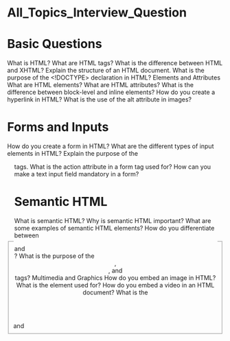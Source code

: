 # All_Topics_Interview_Question
# Basic Questions
What is HTML?
What are HTML tags?
What is the difference between HTML and XHTML?
Explain the structure of an HTML document.
What is the purpose of the <!DOCTYPE> declaration in HTML?
Elements and Attributes
What are HTML elements?
What are HTML attributes?
What is the difference between block-level and inline elements?
How do you create a hyperlink in HTML?
What is the use of the alt attribute in images?
# Forms and Inputs
How do you create a form in HTML?
What are the different types of input elements in HTML?
Explain the purpose of the <fieldset> and <legend> tags.
What is the action attribute in a form tag used for?
How can you make a text input field mandatory in a form?
# Semantic HTML
What is semantic HTML?
Why is semantic HTML important?
What are some examples of semantic HTML elements?
How do you differentiate between <div> and <section>?
What is the purpose of the <header>, <nav>, and <footer> tags?
Multimedia and Graphics
How do you embed an image in HTML?
What is the <canvas> element used for?
How do you embed a video in an HTML document?
What is the <audio> element used for?
How do you use the <svg> tag?
# Advanced Topics
What is the purpose of the data-* attributes in HTML5?
Explain the difference between localStorage and sessionStorage.
What are web workers?
What is the contenteditable attribute?
How do you make an HTML element draggable?
# Best Practices
How do you ensure your HTML is accessible?
What are some common SEO best practices for HTML?
How can you optimize HTML for performance?
What is the purpose of meta tags in HTML?
How do you handle browser compatibility issues in HTML?
# HTML5 Specific Questions
What are some new features introduced in HTML5?
What is the <article> tag used for?
Explain the purpose of the <aside> element.
What is the difference between the <b> and <strong> tags?
What is the difference between the <i> and <em> tags?
# CSS Interview Questions

# Basic Questions
What is CSS?
What is the purpose of CSS?
How do you link a CSS file to an HTML document?
What are the different ways to apply CSS to a web page?
What is the difference between inline, internal, and external CSS?
# Selectors
What are CSS selectors?
Explain the difference between class selectors and ID selectors.
What is a descendant selector?
What are pseudo-classes and pseudo-elements?
How do attribute selectors work?
# Box Model
What is the CSS box model?
What are the properties that make up the box model?
Explain the difference between margin and padding.
How do you center a block element horizontally?
What is the box-sizing property?
# Layouts
What is the difference between display: block and display: inline?
What is the float property, and how does it work?
What is Flexbox?
How does CSS Grid Layout work?
How do you create a two-column layout using CSS?
# Positioning
What are the different types of positioning in CSS?
Explain the difference between relative, absolute, fixed, and sticky positioning.
How do you make an element stick to the top of the page when you scroll?
What is the z-index property?
How can you center an element vertically and horizontally?
# Styling Text
How do you change the font of an element?
What is the line-height property?
How do you apply bold and italic styles to text?
What is the text-transform property used for?
How do you create a drop shadow for text?
# Colors and Backgrounds
How do you set the background color of an element?
What is the difference between RGB and HEX color codes?
How do you apply a background image to an element?
What is the background-size property?
How do you create a gradient background?
# Responsive Design
What is responsive design?
How do you make a website responsive?
What are media queries?
How do you create a mobile-first design?
What is the viewport meta tag, and why is it important?
# Animations and Transitions
What are CSS transitions?
How do you create a CSS animation?
What is the transform property?
How do you create a hover effect using CSS?
What are keyframes in CSS animations?
# Advanced Topics
What are CSS preprocessors?
How do you use variables in CSS?
What is the difference between rem and em units?
What are CSS custom properties (CSS variables)?
How do you implement a CSS reset?
# Best Practices
What is BEM (Block Element Modifier) methodology?
How do you optimize CSS for performance?
What are some best practices for writing maintainable CSS?
What are some common CSS hacks or workarounds for browser compatibility issues?
How do you debug CSS issues?
# JavaScript Interview Questions


# Basic Questions
What is JavaScript?
What are the different data types in JavaScript?
Explain the difference between var, let, and const.
What is null and undefined in JavaScript?
What are JavaScript functions?
Operators and Control Flow
What are the different types of operators in JavaScript?
How do you write conditional statements in JavaScript?
What are loops in JavaScript? Name the different types.
Explain the switch statement in JavaScript.
What is the ternary operator?
# Functions
What is the difference between function declarations and function expressions?
What are arrow functions?
What is a higher-order function?
What is a callback function?
Explain the concept of closures in JavaScript.
# Objects and Arrays
What are objects in JavaScript?
How do you create an object in JavaScript?
What are arrays in JavaScript?
How do you add and remove elements from an array?
Explain the difference between map(), filter(), and reduce() methods on arrays.
# DOM Manipulation
What is the DOM?
How do you select an HTML element in JavaScript?
How do you change the content of an HTML element using JavaScript?
What is event delegation?
How do you add and remove event listeners in JavaScript?
# Asynchronous JavaScript
What is asynchronous programming in JavaScript?
Explain the concept of callbacks in asynchronous JavaScript.
What are Promises in JavaScript?
What is async/await in JavaScript?
Explain the event loop in JavaScript.
# Error Handling
How do you handle errors in JavaScript?
What is a try...catch block?
How do you throw an error in JavaScript?
What is the finally block in JavaScript?
What is the purpose of the Error object in JavaScript?
# Advanced Topics
What is hoisting in JavaScript?
Explain the concept of this in JavaScript.
What are prototypes in JavaScript?
What is the difference between == and ===?
What is the purpose of the bind(), call(), and apply() methods?
# ES6 and Beyond
What are the new features introduced in ES6?
What are template literals in JavaScript?
What are default parameters in JavaScript?
Explain destructuring assignment in JavaScript.
What are modules in JavaScript?
Best Practices and Design Patterns
What is the module pattern in JavaScript?
What is the singleton pattern in JavaScript?
Explain the observer pattern in JavaScript.
What are IIFEs (Immediately Invoked Function Expressions)?
What are some best practices for writing clean and maintainable JavaScript code?
# Miscellaneous
What is strict mode in JavaScript, and how do you enable it?
What are the differences between localStorage, sessionStorage, and cookies?
What are Web Workers in JavaScript?
Explain the concept of memoization in JavaScript.
What is the use of JSON.stringify() and JSON.parse()?
#  React Js Interview Questions

#Basic Questions
What is React?
What are the main features of React?
What is JSX?
What are components in React?
Explain the difference between functional and class components.
State and Props
What is the difference between state and props in React?
How do you set state in a React component?
What is the purpose of the setState method?
How do you pass data from a parent component to a child component?
Can you explain the concept of "lifting state up"?
# Lifecycle Methods
What are lifecycle methods in React?
List and explain the lifecycle methods of a class component.
What is the purpose of componentDidMount?
What is the purpose of componentWillUnmount?
How do you trigger a re-render in a class component?
# Hooks
What are React hooks?
Explain the useState hook.
Explain the useEffect hook.
What is the useContext hook used for?
How do you create a custom hook in React?
# Event Handling
How do you handle events in React?
What is the difference between handling events in React and in HTML?
How do you pass parameters to an event handler in React?
What are synthetic events in React?
How do you prevent the default behavior of an event in React?
# Forms
How do you handle form inputs in React?
What is controlled and uncontrolled components in React?
How do you manage form state in React?
How do you handle form validation in React?
What is the useRef hook, and how is it used with forms?
# Routing
What is React Router?
How do you set up routing in a React application?
What are the Link and NavLink components used for in React Router?
How do you handle nested routes in React Router?
What is the difference between client-side routing and server-side routing?
# State Management
What are the different ways to manage state in a React application?
What is Context API, and how is it used?
What is Redux?
How do you set up Redux in a React application?
What is the purpose of mapStateToProps and mapDispatchToProps in Redux?
# Performance Optimization
How do you optimize the performance of a React application?
What is React's reconciliation process?
How do you use React's memo function?
What is the purpose of the shouldComponentUpdate lifecycle method?
How do you optimize re-renders in React using hooks?
# Advanced Topics
What is server-side rendering (SSR) in React?
What is Next.js, and how is it related to React?
What is code splitting in React?
How do you implement lazy loading in React?
What are higher-order components (HOCs) in React?
# Testing
How do you test React components?
What is Jest, and how is it used in testing React applications?
What is the react-testing-library?
How do you write snapshot tests for React components?
What are the differences between unit tests, integration tests, and end-to-end tests in the context of React applications?
# Miscellaneous
What are fragments in React?
What is the purpose of the key attribute in React lists?
How do you handle errors in React components?
What is the difference between createElement and JSX?
How do you handle asynchronous operations in React using hooks?
# Node Js Interview Questions

# Basic Questions
What is Node.js?
What are the main features of Node.js?
What is the V8 engine in the context of Node.js?
Explain the event-driven architecture of Node.js.
What is the difference between Node.js and JavaScript in the browser?
 # Modules and NPM
What are Node.js modules?
What is the difference between local and global modules in Node.js?
How do you create a module in Node.js?
What is npm (Node Package Manager)?
How do you install a package using npm?
# Asynchronous Programming
What are callbacks in Node.js?
What is callback hell, and how do you avoid it?
What are Promises in Node.js?
What is async/await, and how is it used in Node.js?
What is the event loop in Node.js?
# File System
How do you read a file in Node.js?
How do you write to a file in Node.js?
What is the difference between synchronous and asynchronous methods in the fs module?
How do you delete a file in Node.js?
How do you create and remove directories in Node.js?
HTTP and Web Servers
How do you create a basic HTTP server in Node.js?
How do you handle HTTP requests and responses in Node.js?
What is the purpose of the http module in Node.js?
How do you handle routing in a Node.js application?
What are middleware functions in the context of a web server?
# Express.js
What is Express.js?
How do you create a basic Express.js application?
What is middleware in Express.js?
How do you handle routing in Express.js?
How do you handle errors in an Express.js application?
# Database Interaction
How do you connect to a MongoDB database using Node.js?
What is Mongoose in the context of Node.js?
How do you perform CRUD operations using Mongoose?
How do you connect to a SQL database in Node.js?
What is the difference between NoSQL and SQL databases?
# Authentication and Security
How do you implement user authentication in a Node.js application?
What is JWT (JSON Web Token), and how is it used?
How do you hash passwords in Node.js?
What are some common security practices in Node.js applications?
How do you prevent SQL injection in a Node.js application?
 # Real-time Applications
What is WebSocket, and how is it used in Node.js?
How do you implement real-time communication in a Node.js application?
What is Socket.IO, and how is it used?
How do you handle real-time events in a Node.js application?
What are some use cases for real-time applications?
 #Testing
How do you test a Node.js application?
What is Mocha, and how is it used for testing?
What is Chai, and how is it used in testing?
How do you write unit tests for a Node.js application?
What is the purpose of integration testing in Node.js?
# Deployment and Scaling
How do you deploy a Node.js application?
What is PM2, and how is it used in Node.js?
How do you use Docker with Node.js?
What are some best practices for scaling a Node.js application?
How do you manage environment variables in a Node.js application?
# Advanced Topics
What is clustering in Node.js?
How do you handle child processes in Node.js?
What is the Buffer class in Node.js?
What is the purpose of the Stream module in Node.js?
What are some common design patterns used in Node.js applications?
# Express Js Interview Questions

# Basic Questions
What is Express.js?
What are the main features of Express.js?
How do you create a basic Express.js application?
What is middleware in Express.js?
What are some common use cases for Express.js?
# Routing
How do you handle routing in Express.js?
What is the difference between app.get() and app.post() methods?
How do you define route parameters in Express.js?
What are route handlers in Express.js?
How do you handle 404 errors in Express.js?
# Middleware
What is the purpose of middleware in Express.js?
How do you create custom middleware in Express.js?
What is the order of middleware execution in Express.js?
What are some common built-in middleware functions in Express.js?
How do you use third-party middleware in an Express.js application?
# Request and Response
How do you access query parameters in Express.js?
How do you access URL parameters in Express.js?
How do you handle form data in Express.js?
What is the req object in Express.js?
What is the res object in Express.js?
# Static Files
How do you serve static files in Express.js?
What is the purpose of the express.static middleware?
How do you set up a static directory in an Express.js application?
Can you serve multiple static directories in Express.js?
How do you handle file uploads in Express.js?
# Template Engines
What is a template engine in the context of Express.js?
How do you use a template engine in Express.js?
What are some popular template engines compatible with Express.js?
How do you render HTML views using a template engine in Express.js?
What is the purpose of the res.render method in Express.js?
# Error Handling
How do you handle errors in an Express.js application?
What is the default error handler in Express.js?
How do you create a custom error handler in Express.js?
How do you handle asynchronous errors in Express.js?
What are the benefits of centralized error handling in Express.js?
# Security
What are some common security practices in Express.js applications?
How do you handle authentication in Express.js?
What is the helmet middleware, and how does it help with security?
How do you handle CSRF protection in Express.js?
What is CORS, and how do you handle it in Express.js?
# Sessions and Cookies
How do you manage sessions in an Express.js application?
What is the express-session middleware?
How do you set and get cookies in Express.js?
What is the cookie-parser middleware?
How do you handle session storage in Express.js?
# Advanced Topics
What is the next function in Express.js middleware?
How do you use routers in Express.js?
What are sub-apps in Express.js, and how do you use them?
How do you use the body-parser middleware in Express.js?
What is the morgan middleware, and how is it used?
# Testing
How do you test an Express.js application?
What are some common testing frameworks for Express.js?
How do you write unit tests for Express.js routes?
How do you mock dependencies in Express.js tests?
What is the purpose of integration testing in Express.js applications?
# Deployment and Scaling
How do you deploy an Express.js application?
What are some common hosting platforms for Express.js applications?
How do you use PM2 with Express.js?
What are some best practices for scaling an Express.js application?
How do you manage environment variables in an Express.js application?
# MongoDb Interview Questions

# Basic Questions
What is MongoDB?
What are the main features of MongoDB?
What is a document in MongoDB?
What is a collection in MongoDB?
What is the difference between a document and a collection in MongoDB?
# Data Modeling
How is data stored in MongoDB?
What is the BSON format?
What are the advantages of using a schema-less database like MongoDB?
How do you model relationships in MongoDB?
What is the difference between embedding and referencing documents in MongoDB?
# CRUD Operations
How do you insert a document into a collection in MongoDB?
How do you retrieve documents from a MongoDB collection?
How do you update documents in a MongoDB collection?
How do you delete documents from a MongoDB collection?
What are the differences between insertOne, insertMany, findOne, and find operations?
# Indexing
What is an index in MongoDB?
How do you create an index in MongoDB?
What are the different types of indexes available in MongoDB?
What is a compound index in MongoDB?
How do indexes affect query performance in MongoDB?
# Aggregation Framework
What is the aggregation framework in MongoDB?
How do you use the $match stage in an aggregation pipeline?
What is the purpose of the $group stage in an aggregation pipeline?
How do you sort data using the aggregation framework in MongoDB?
What are some common use cases for the aggregation framework in MongoDB?
# Replication and Sharding
What is replication in MongoDB?
What is a replica set in MongoDB?
What is sharding in MongoDB?
How do you configure sharding in MongoDB?
What are the benefits of using sharding in MongoDB?
# Transactions
What are transactions in MongoDB?
How do you start a transaction in MongoDB?
What is the purpose of the commitTransaction and abortTransaction commands?
What are the limitations of transactions in MongoDB?
How do transactions in MongoDB differ from those in relational databases?
# Performance Tuning
How do you monitor performance in MongoDB?
What are some common performance tuning techniques in MongoDB?
How do you optimize query performance in MongoDB?
What is the purpose of the explain method in MongoDB?
How do you handle large datasets in MongoDB?
# Security
How do you enable authentication in MongoDB?
What is role-based access control (RBAC) in MongoDB?
How do you create a user in MongoDB?
What are some best practices for securing a MongoDB deployment?
How do you enable SSL/TLS encryption in MongoDB?
# Backup and Recovery
How do you back up a MongoDB database?
What is the mongodump command, and how is it used?
How do you restore a MongoDB database from a backup?
What is the mongorestore command, and how is it used?
What are some best practices for backup and recovery in MongoDB?
# Advanced Topics
What is GridFS in MongoDB?
How do you use GridFS to store large files in MongoDB?
What is the change streams feature in MongoDB?
How do you use change streams to watch for changes in a MongoDB collection?
What are the advantages of using the change streams feature in MongoDB?
# Miscellaneous
What is the MongoDB Atlas?
How do you deploy a MongoDB cluster on the cloud?
What are the differences between MongoDB Community Edition and MongoDB Enterprise Edition?
What is the purpose of the mongos command in a sharded cluster?
How do you migrate data from a relational database to MongoDB?
# TAilwind CSS Interview Questions
# Basic Questions
What is Tailwind CSS?
How does Tailwind CSS differ from traditional CSS frameworks like Bootstrap?
What are utility-first CSS classes?
How do you install Tailwind CSS in a project?
What is the purpose of the tailwind.config.js file?
# Utility Classes
How do you apply utility classes to an element in Tailwind CSS?
What are some common utility classes for spacing (margin and padding) in Tailwind CSS?
How do you handle typography using Tailwind CSS?
What are some common utility classes for layout (e.g., flex, grid) in Tailwind CSS?
How do you apply responsive design using Tailwind CSS?
Configuration and Customization
How do you customize the default theme in Tailwind CSS?
What is the extend key in the Tailwind CSS configuration file?
How do you add custom colors to your Tailwind CSS project?
How do you customize breakpoints in Tailwind CSS?
What are plugins in Tailwind CSS, and how do you use them?
# Purging Unused CSS
What is the purpose of purging unused CSS in Tailwind CSS?
How do you configure the purge option in Tailwind CSS?
What are the benefits of purging unused CSS?
How does the purge option help in optimizing the final CSS file size?
What are some common issues you might face when purging CSS, and how do you resolve them?
# Advanced Concepts
What are variant modifiers in Tailwind CSS?
How do you create custom variants in Tailwind CSS?
How do you handle pseudo-class variants like :hover and :focus in Tailwind CSS?
What are state variants, and how do you use them in Tailwind CSS?
How do you apply dark mode in Tailwind CSS?
Integration with JavaScript Frameworks
How do you use Tailwind CSS with React?
How do you use Tailwind CSS with Vue.js?
How do you use Tailwind CSS with Angular?
How do you handle conditional styling with Tailwind CSS in JavaScript frameworks?
What are the benefits of using Tailwind CSS in a component-based architecture?
# Best Practices
What are some best practices for structuring your HTML when using Tailwind CSS?
How do you handle complex UI components with Tailwind CSS?
How do you maintain readability and manage long class lists in Tailwind CSS?
What are some strategies for theming with Tailwind CSS?
How do you approach responsive design best practices with Tailwind CSS?
Troubleshooting and Debugging
How do you debug issues with Tailwind CSS not applying styles correctly?
What are some common issues when upgrading Tailwind CSS versions, and how do you handle them?
How do you resolve conflicts with other CSS libraries or frameworks when using Tailwind CSS?
What are some strategies for troubleshooting purging issues in Tailwind CSS?
How do you ensure cross-browser compatibility with Tailwind CSS?
Performance and Optimization
How do you optimize the build size of your Tailwind CSS project?
What are the benefits of using a utility-first approach in terms of performance?
How do you use the JIT (Just-In-Time) mode in Tailwind CSS, and what are its advantages?
How does the JIT mode differ from the traditional mode in Tailwind CSS?
What are some best practices for ensuring performance with Tailwind CSS in large projects?
# Miscellaneous
What are some common Tailwind CSS plugins, and how do they enhance functionality?
How do you handle CSS-in-JS with Tailwind CSS?
How do you document and share Tailwind CSS styles across different projects?
What are the benefits and drawbacks of using a utility-first CSS framework like Tailwind CSS?
How do you convince a team to adopt Tailwind CSS over other CSS frameworks or methodologies?
# Core Java Interview Questions

# Basic Concepts
What is Java?
What are the main features of Java?
What is the Java Virtual Machine (JVM)?
What is the Java Runtime Environment (JRE)?
What is the Java Development Kit (JDK)?
What is the difference between JDK, JRE, and JVM?
# Data Types and Variables
What are the different data types in Java?
What is the difference between primitive and reference data types in Java?
How do you declare a variable in Java?
What are the default values of the primitive data types in Java?
Operators and Control Flow
What are the different types of operators in Java?
What is the difference between == and equals() in Java?
What is the ternary operator in Java, and how is it used?
What are the different control flow statements in Java?
What is the difference between break and continue statements?
# Object-Oriented Programming
What is Object-Oriented Programming (OOP)?
What are the four main principles of OOP?
What is a class in Java?
What is an object in Java?
What is the difference between a class and an object?
# Inheritance
What is inheritance in Java?
What is the difference between single inheritance and multiple inheritance?
What is the super keyword in Java?
What is method overriding in Java?
What is the difference between method overloading and method overriding?
# Polymorphism
What is polymorphism in Java?
What is the difference between compile-time polymorphism and runtime polymorphism?
How do you achieve polymorphism in Java?
What is the instanceof keyword in Java?
What is dynamic method dispatch in Java?
# Encapsulation
What is encapsulation in Java?
How do you achieve encapsulation in Java?
What are the benefits of encapsulation?
What is the difference between a private, protected, and public access modifier?
What is a getter and setter method in Java?
# Abstraction
What is abstraction in Java?
What is an abstract class in Java?
What is an interface in Java?
What is the difference between an abstract class and an interface?
How do you implement abstraction in Java?
# Exception Handling
What is an exception in Java?
What is the difference between a checked exception and an unchecked exception?
What are the five keywords used in exception handling?
What is the finally block in Java?
What is a custom exception in Java?
# Collections Framework
What is the Java Collections Framework?
What is the difference between ArrayList and LinkedList?
What is the difference between HashSet and TreeSet?
What is the difference between HashMap and TreeMap?
What is an iterator in Java?
# Threads and Concurrency
What is a thread in Java?
What is the difference between a process and a thread?
How do you create a thread in Java?
What is the synchronized keyword in Java?
What is the difference between wait() and sleep() methods in Java?
# Input and Output
What is the Java I/O (Input/Output) API?
What is the difference between byte streams and character streams in Java?
How do you read and write files in Java?
What is the Serializable interface in Java?
What is the BufferedReader class in Java?
# Java 8 Features
What are the main features introduced in Java 8?
What is a lambda expression in Java?
What is the Stream API in Java?
What is a functional interface in Java?
What is the Optional class in Java?
# Miscellaneous
What is the String class in Java?
What is the difference between String, StringBuilder, and StringBuffer?
What is the hashCode() method in Java?
What is the equals() method in Java?
What is the purpose of the final keyword in Java?
# Advanced Topics
What is reflection in Java?
What is the Java Memory Model?
What is garbage collection in Java?
What is the difference between System.out, System.err, and System.in?
What is the volatile keyword in Java?
# OS Interview Questions

# Basic Concepts
What is an operating system?
What are the main functions of an operating system?
What are the different types of operating systems?
What is a kernel, and what are its types?
What is the difference between a monolithic kernel and a microkernel?
# Processes and Threads
What is a process in an operating system?
What is the difference between a process and a thread?
What are the different states of a process?
What is a process control block (PCB)?
What is context switching?
# CPU Scheduling
What is CPU scheduling, and why is it important?
What are the different types of CPU scheduling algorithms?
What is the difference between preemptive and non-preemptive scheduling?
How does the Round Robin scheduling algorithm work?
What is priority scheduling, and how does it handle priority inversion?
# Synchronization
What is process synchronization, and why is it needed?
What is a critical section?
What are semaphores, and how are they used for synchronization?
What is a deadlock, and what are the necessary conditions for a deadlock to occur?
What are some methods for handling deadlocks?
# Memory Management
What is memory management in an operating system?
What is the difference between physical and virtual memory?
What is paging, and how does it work?
What is segmentation in memory management?
What is a page replacement algorithm?
What is the difference between first-fit, best-fit, and worst-fit memory allocation strategies?
# File Systems
What is a file system, and what are its functions?
What are the different types of file systems?
What is the difference between a file and a directory?
What are the different file allocation methods?
What is a inode, and what is its role in a file system?
# Input/Output Management
What is I/O management in an operating system?
What is the role of device drivers in an operating system?
What are the different types of I/O devices?
What is the difference between synchronous and asynchronous I/O?
What is a buffer, and why is buffering used in I/O management?
# Security and Protection
What is the difference between security and protection in an operating system?
What are the common security threats to an operating system?
What is access control, and how is it implemented in an operating system?
What is the role of authentication in system security?
What are the different types of malware, and how do they affect an operating system?
# Advanced Topics
What is virtual memory, and how is it implemented?
What is a system call, and how does it work?
What is the difference between user mode and kernel mode?
What is a hypervisor, and what role does it play in virtualization?
What are containers, and how do they differ from virtual machines?
# Distributed Systems
What is a distributed operating system?
What are the advantages and challenges of distributed systems?
What is the role of middleware in a distributed system?
What are the different types of distributed system architectures?
What is the difference between a distributed system and a parallel system?
# Miscellaneous
What is the difference between a shell and a kernel?
What is the difference between an interrupt and a trap?
What is a bootloader, and what role does it play in an operating system?
What is the difference between multitasking, multiprogramming, and multiprocessing?
What are real-time operating systems (RTOS), and what are their key characteristics?
# Practical Questions
How do you find out the process ID (PID) of a running process in Linux?
How do you kill a process in Unix/Linux?
What are some common commands to check system resource usage in Unix/Linux?
How do you change file permissions in Unix/Linux?
# DBMS Interview Questions

# Basic Concepts
What is a Database Management System (DBMS)?
What are the main functions of a DBMS?
What are the different types of DBMS architectures?
What is the difference between DBMS and RDBMS?
What is a database schema?
# Relational Model
What is the relational model in DBMS?
What are relations (tables) in the context of a relational database?
What are attributes (columns) and tuples (rows) in a relational database?
What is a primary key, and why is it important?
What is a foreign key, and how is it used to establish relationships between tables?
# SQL (Structured Query Language)
What is SQL, and what are its main components?
What are the different types of SQL commands?
What is the difference between SELECT, INSERT, UPDATE, and DELETE commands?
How do you use GROUP BY and ORDER BY clauses in SQL?
What are SQL joins, and what are the different types?
# Normalization
What is normalization, and why is it important in DBMS?
What are the different normal forms (1NF, 2NF, 3NF, BCNF, 4NF, 5NF)?
How do you achieve normalization in a database schema?
What are the benefits of normalization?
What is denormalization, and when would you use it?
# Indexing and Performance Tuning
What is indexing, and how does it improve query performance?
What are the different types of indexes in DBMS?
How do you create and manage indexes in a database?
What factors would you consider when designing indexes?
What is query optimization, and how is it achieved in DBMS?
# Transaction Management
What is a transaction in DBMS?
What are the ACID properties of a transaction?
How do you ensure transaction atomicity, consistency, isolation, and durability?
What is a deadlock, and how can it occur in transaction processing?
How do you handle concurrency control in DBMS?
# Data Integrity and Constraints
What is data integrity in DBMS?
What are the different types of integrity constraints?
How do you enforce integrity constraints in a relational database?
What is referential integrity, and how is it maintained?
What is the purpose of using constraints in database design?
# Backup and Recovery
What is database backup, and why is it important?
What are the different types of database backups?
How do you perform a database restore operation?
What are the strategies for database recovery after a failure?
What is the role of a transaction log in database recovery?
# Security and Authorization
What are the common database security threats?
How do you secure a database against unauthorized access?
What is role-based access control (RBAC), and how is it implemented in DBMS?
What is encryption, and how is it used to enhance database security?
What are some best practices for database security and data privacy?
# Distributed Databases
What is a distributed database system?
What are the advantages and challenges of distributed databases?
What is data replication, and how is it managed in distributed databases?
What is partitioning (sharding), and how does it improve scalability?
How do you ensure data consistency and reliability in a distributed database environment?
# NoSQL Databases
What are NoSQL databases, and how do they differ from traditional SQL databases?
What are the different types of NoSQL databases (document, key-value, columnar, graph)?
When would you choose a NoSQL database over a relational database?
What are the advantages and disadvantages of using NoSQL databases?
How do you handle data modeling and querying in NoSQL databases?

 # Data Warehousing and OLAP
What is data warehousing, and how is it different from a regular database?
What is OLAP (Online Analytical Processing)?
What are the characteristics of a data warehouse?
How do you design and build a data warehouse architecture?
What are the benefits of using OLAP in decision support systems?
# Big Data and Analytics
What is Big Data, and how does it impact database management?
What are the challenges of storing and processing Big Data in traditional databases?
How do NoSQL databases and distributed computing platforms handle Big Data?
What is the role of Hadoop and Spark in Big Data processing?
How do you integrate traditional databases with Big Data technologies?
# Cloud Databases
What are cloud databases, and how do they differ from on-premises databases?
What are the benefits and challenges of using cloud databases?
What are some popular cloud database services (AWS RDS, Azure SQL Database, Google Cloud Spanner)?
How do you migrate databases to the cloud?
What are some best practices for managing and securing databases in the cloud?
# Miscellaneous
What is the role of a DBA (Database Administrator)?
How do you monitor and optimize database performance?
What are the differences between a database backup and a database replica?
What are the trends and future directions in database management systems?
How do you choose the right database technology for a specific application or use case?
# Comput Network Interview Questions

# Basic Concepts
What is a computer network?
What are the different types of networks?
What is the OSI model, and what are its layers?
What is TCP/IP, and how does it relate to the OSI model?
What are the main functions of a network protocol?
# Network Topologies
What is a network topology, and what are the different types?
What is the difference between a star topology and a mesh topology?
What is a bus topology, and where is it commonly used?
What is a ring topology, and how does it work?
What factors influence the choice of network topology for a given scenario?
# Network Devices
What are the essential network devices?
What is the role of a router in a network?
What is a switch, and how does it differ from a hub?
What is a gateway, and when is it used?
What is a modem, and what is its function in networking?
# IP Addressing and Subnetting
What is an IP address, and how is it structured?
What is the difference between IPv4 and IPv6?
What is subnetting, and why is it used?
How do you calculate subnet masks and subnet ranges?
What are private IP addresses, and when are they used?
# Routing and Switching
What is routing in networking?
What are routing protocols, and what are some examples?
What is static routing, and when would you use it?
What is dynamic routing, and how does it differ from static routing?
What is switching, and how does it work in a network?
# Network Security
What are the common network security threats?
How do you secure a network against unauthorized access?
What is encryption, and how is it used in network security?
What are firewalls, and what role do they play in network security?
What is VPN (Virtual Private Network), and how does it enhance network security?
# Wireless Networking
What is wireless networking, and how does it differ from wired networking?
What are the different types of wireless networks (Wi-Fi, Bluetooth, Cellular)?
What are the challenges of securing wireless networks?
What is the IEEE 802.11 standard, and what does it define?
How do you optimize performance in a wireless network?
# Network Protocols
What are network protocols, and why are they important?
What is TCP (Transmission Control Protocol), and how does it ensure reliable data delivery?
What is UDP (User Datagram Protocol), and when is it used?
What is ICMP (Internet Control Message Protocol), and what are its uses?
What is DNS (Domain Name System), and how does it work?
# Network Performance Optimization
How do you measure network performance?
What are the common factors that affect network performance?
What is Quality of Service (QoS), and how does it improve network performance?
What is bandwidth, and how is it different from throughput?
What are some techniques for optimizing network traffic?
# Network Troubleshooting
What are the steps involved in network troubleshooting?
How do you diagnose network connectivity issues?
What are some common tools used for network troubleshooting?
What are the symptoms and causes of network latency?
How do you handle network congestion and packet loss?
# Cloud Networking
What is cloud networking, and how does it differ from traditional networking?
What are the benefits and challenges of cloud networking?
What are some popular cloud networking services (AWS VPC, Azure Virtual Network, Google Cloud VPC)?
How do you configure and manage networking in a cloud environment?
What are some best practices for securing cloud networks?
Software-Defined Networking (SDN)
What is SDN (Software-Defined Networking), and how does it work?
What are the advantages of SDN over traditional networking approaches?
What is OpenFlow, and what role does it play in SDN?
How do you implement SDN in a network infrastructure?
What are some use cases for SDN in modern network architectures?
# Emerging Technologies
What are some emerging trends in computer networking?
What is the Internet of Things (IoT), and how does it impact networking?
What is 5G technology, and what opportunities does it present for networking?
How do you handle security challenges in IoT networks?
What role does artificial intelligence (AI) play in network management and optimization?
# Miscellaneous
What is the difference between a LAN and a WAN?
What is a VPN concentrator, and how does it function?
What is network monitoring, and why is it important?
What are some best practices for designing a scalable network architecture?
How do you stay updated with the latest developments in computer networking?
# Software Engineering interview Questions

# Basic Concepts
What is software engineering?
What are the key differences between software engineering and programming?
What is the software development life cycle (SDLC), and what are its phases?
What is the difference between Waterfall and Agile software development methodologies?
What are the principles of Agile development, and how do they promote iterative development?
# Requirements Engineering
What is requirements engineering, and why is it important in software development?
What are functional and non-functional requirements?
How do you gather and prioritize requirements from stakeholders?
What is the difference between validation and verification of requirements?
How do you handle changing requirements during a project?
# Software Design
What is software design, and what are its key principles?
What are the different architectural patterns in software design (MVC, Layered Architecture, Microservices)?
How do you document software design decisions and architectures?
What is UML (Unified Modeling Language), and how is it used in software design?
What are design patterns, and how do they facilitate reusable software design?
# Coding and Implementation
What are coding standards, and why are they important?
What is refactoring, and when should you refactor code?
How do you ensure code quality and maintainability?
What is version control, and how does it support collaborative software development?
How do you conduct code reviews, and what are their benefits?
# Testing
What is software testing, and why is it necessary?
What are the different types of testing (unit testing, integration testing, system testing, acceptance testing)?
What is test-driven development (TDD), and how does it work?
How do you create test cases and ensure comprehensive test coverage?
What is the difference between black-box and white-box testing?
# Software Quality Assurance
What is software quality assurance (QA), and how does it differ from testing?
What are the metrics used to measure software quality?
How do you perform regression testing, and why is it important?
What is continuous integration (CI), and how does it improve software quality?
What are some best practices for ensuring software reliability and scalability?
Software Maintenance and Evolution
What is software maintenance, and why is it a crucial phase in SDLC?
What are corrective, adaptive, and perfective maintenance?
How do you manage software updates and versioning?
What are some challenges of software evolution, and how do you address them?
What role does documentation play in software maintenance and evolution?
# Project Management
What is project management in the context of software engineering?
What are the key responsibilities of a software project manager?
How do you estimate project timelines and manage project risks?
What is the difference between Agile and Scrum methodologies?
How do you prioritize tasks and allocate resources in a software project?
# Software Development Tools and Technologies
What are the essential tools and IDEs used in software development?
How do you choose the right programming language for a project?
What are the advantages of using frameworks and libraries in software development?
What role does DevOps play in modern software development practices?
What are some emerging trends in software engineering tools and technologies?
# Software Ethics and Legal Issues
What are the ethical considerations in software development?
How do you ensure software complies with legal and regulatory requirements?
What are intellectual property rights, and how do they apply to software?
What are some common ethical dilemmas faced by software engineers?
How do you promote ethical behavior and professionalism in software engineering?
# Career Development and Industry Knowledge
What are the essential skills and qualities of a successful software engineer?
How do you stay updated with the latest trends and advancements in software engineering?
What are some challenges faced by software engineers in the industry today?
How do you handle conflicts and communication challenges in a software development team?
What are the different career paths available in software engineering, and how do you plan for career growth?
